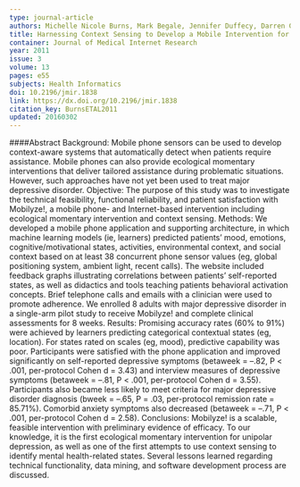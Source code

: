 ```yaml
---
type: journal-article
authors: Michelle Nicole Burns, Mark Begale, Jennifer Duffecy, Darren Gergle, Chris J Karr, Emily Giangrande, David C Mohr
title: Harnessing Context Sensing to Develop a Mobile Intervention for Depression
container: Journal of Medical Internet Research
year: 2011
issue: 3
volume: 13
pages: e55
subjects: Health Informatics
doi: 10.2196/jmir.1838
link: https://dx.doi.org/10.2196/jmir.1838
citation_key: BurnsETAL2011
updated: 20160302
---
```


####Abstract
Background: Mobile phone sensors can be used to develop context-aware systems that automatically detect when patients require assistance. Mobile phones can also provide ecological momentary interventions that deliver tailored assistance during problematic situations. However, such approaches have not yet been used to treat major depressive disorder.
Objective: The purpose of this study was to investigate the technical feasibility, functional reliability, and patient satisfaction with Mobilyze!, a mobile phone- and Internet-based intervention including ecological momentary intervention and context sensing.
Methods: We developed a mobile phone application and supporting architecture, in which machine learning models (ie, learners) predicted patients’ mood, emotions, cognitive/motivational states, activities, environmental context, and social context based on at least 38 concurrent phone sensor values (eg, global positioning system, ambient light, recent calls). The website included feedback graphs illustrating correlations between patients’ self-reported states, as well as didactics and tools teaching patients behavioral activation concepts. Brief telephone calls and emails with a clinician were used to promote adherence. We enrolled 8 adults with major depressive disorder in a single-arm pilot study to receive Mobilyze! and complete clinical assessments for 8 weeks.
Results: Promising accuracy rates (60% to 91%) were achieved by learners predicting categorical contextual states (eg, location). For states rated on scales (eg, mood), predictive capability was poor. Participants were satisfied with the phone application and improved significantly on self-reported depressive symptoms (betaweek = –.82, P < .001, per-protocol Cohen d = 3.43) and interview measures of depressive symptoms (betaweek = –.81, P < .001, per-protocol Cohen d = 3.55). Participants also became less likely to meet criteria for major depressive disorder diagnosis (bweek = –.65, P = .03, per-protocol remission rate = 85.71%). Comorbid anxiety symptoms also decreased (betaweek = –.71, P < .001, per-protocol Cohen d = 2.58).
Conclusions: Mobilyze! is a scalable, feasible intervention with preliminary evidence of efficacy. To our knowledge, it is the first ecological momentary intervention for unipolar depression, as well as one of the first attempts to use context sensing to identify mental health-related states. Several lessons learned regarding technical functionality, data mining, and software development process are discussed.